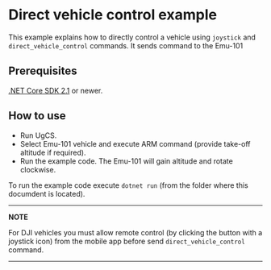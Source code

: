 ﻿# Direct vehicle control example
This example explains how to directly control a vehicle using `joystick` and `direct_vehicle_control` commands. It sends command to the Emu-101

## Prerequisites
[.NET Core SDK 2.1](https://dotnet.microsoft.com/download/dotnet/2.1) or newer.

## How to use
- Run UgCS.
- Select Emu-101 vehicle and execute ARM command (provide take-off altitude if required).
- Run the example code. The Emu-101 will gain altitude and rotate clockwise.


To run the example code execute `dotnet run` (from the folder where this documdent is located). 

---
**NOTE**

For DJI vehicles you must allow remote control (by clicking the button with a joystick icon) from the mobile app before send `direct_vehicle_control` command.

---